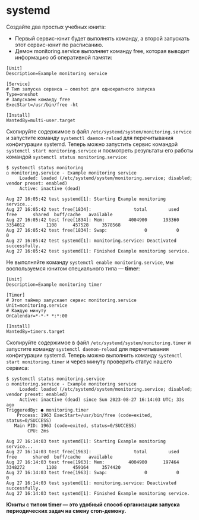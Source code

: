 # systemd

Создайте два простых учебных юнита:
- Первый сервис-юнит будет выполнять команду, а второй запускать этот сервис-юнит по расписанию.
- Демон monitoring.service выполняет команду free, которая выводит информацию об оперативной памяти:

```
[Unit]
Description=Example monitoring service

[Service]
# Тип запуска сервиса — oneshot для однократного запуска
Type=oneshot
# Запускаем команду free
ExecStart=/usr/bin/free -ht

[Install]
WantedBy=multi-user.target
```

Скопируйте содержимое в файл `/etc/systemd/system/monitoring.service` и запустите команду `systemctl daemon-reload` для перечитывания конфигурации systemd. Теперь можно запустить сервис командой `systemctl start monitoring.service` и посмотреть результаты его работы командой `systemctl status monitoring.service`:

```
$ systemctl status monitoring
○ monitoring.service - Example monitoring service
     Loaded: loaded (/etc/systemd/system/monitoring.service; disabled; vendor preset: enabled)
     Active: inactive (dead)

Aug 27 16:05:42 test systemd[1]: Starting Example monitoring service...
Aug 27 16:05:42 test free[1834]:                total        used        free      shared  buff/cache   available
Aug 27 16:05:42 test free[1834]: Mem:         4004900      193360     3354012        1108      457528     3578568
Aug 27 16:05:42 test free[1834]: Swap:              0           0           0
Aug 27 16:05:42 test systemd[1]: monitoring.service: Deactivated successfully.
Aug 27 16:05:42 test systemd[1]: Finished Example monitoring service.
```

Не выполняйте команду `systemctl enable monitoring.service`, мы воспользуемся юнитом специального типа — **timer**:
```
[Unit]
Description=Example monitoring timer

[Timer]
# Этот таймер запускает сервис monitoring.service
Unit=monitoring.service
# Каждую минуту
OnCalendar=*-*-* *:*:00

[Install]
WantedBy=timers.target
```
Скопируйте содержимое в файл `/etc/systemd/system/monitoring.timer` и запустите команду `systemctl daemon-reload` для перечитывания конфигурации systemd. Теперь можно выполнить команду `systemctl start monitoring.timer` и через минуту проверить статус нашего сервиса: 
```
$ systemctl status monitoring.service
○ monitoring.service - Example monitoring service
     Loaded: loaded (/etc/systemd/system/monitoring.service; disabled; vendor preset: enabled)
     Active: inactive (dead) since Sun 2023-08-27 16:14:03 UTC; 33s ago
TriggeredBy: ● monitoring.timer
    Process: 1963 ExecStart=/usr/bin/free (code=exited, status=0/SUCCESS)
   Main PID: 1963 (code=exited, status=0/SUCCESS)
        CPU: 2ms

Aug 27 16:14:03 test systemd[1]: Starting Example monitoring service...
Aug 27 16:14:03 test free[1963]:                total        used        free      shared  buff/cache   available
Aug 27 16:14:03 test free[1963]: Mem:         4004900      197464     3348272        1108      459164     3574420
Aug 27 16:14:03 test free[1963]: Swap:              0           0           0
Aug 27 16:14:03 test systemd[1]: monitoring.service: Deactivated successfully.
Aug 27 16:14:03 test systemd[1]: Finished Example monitoring service.
```
**Юниты с типом timer — это удобный способ организации запуска периодических задач на смену cron-демону.**